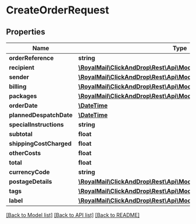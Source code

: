 # CreateOrderRequest

## Properties
Name | Type | Description | Notes
------------ | ------------- | ------------- | -------------
**orderReference** | **string** |  | [optional] 
**recipient** | [**\RoyalMail\ClickAndDrop\Rest\Api\Models\RecipientDetailsRequest**](RecipientDetailsRequest.md) |  | 
**sender** | [**\RoyalMail\ClickAndDrop\Rest\Api\Models\SenderDetailsRequest**](SenderDetailsRequest.md) |  | [optional] 
**billing** | [**\RoyalMail\ClickAndDrop\Rest\Api\Models\BillingDetailsRequest**](BillingDetailsRequest.md) |  | [optional] 
**packages** | [**\RoyalMail\ClickAndDrop\Rest\Api\Models\ShipmentPackageRequest[]**](ShipmentPackageRequest.md) |  | [optional] 
**orderDate** | [**\DateTime**](\DateTime.md) |  | 
**plannedDespatchDate** | [**\DateTime**](\DateTime.md) |  | [optional] 
**specialInstructions** | **string** |  | [optional] 
**subtotal** | **float** |  | 
**shippingCostCharged** | **float** |  | 
**otherCosts** | **float** |  | [optional] 
**total** | **float** |  | 
**currencyCode** | **string** |  | [optional] 
**postageDetails** | [**\RoyalMail\ClickAndDrop\Rest\Api\Models\PostageDetailsRequest**](PostageDetailsRequest.md) |  | [optional] 
**tags** | [**\RoyalMail\ClickAndDrop\Rest\Api\Models\TagRequest[]**](TagRequest.md) |  | [optional] 
**label** | [**\RoyalMail\ClickAndDrop\Rest\Api\Models\LabelGenerationRequest**](LabelGenerationRequest.md) |  | [optional] 

[[Back to Model list]](../README.md#documentation-for-models) [[Back to API list]](../README.md#documentation-for-api-endpoints) [[Back to README]](../README.md)



